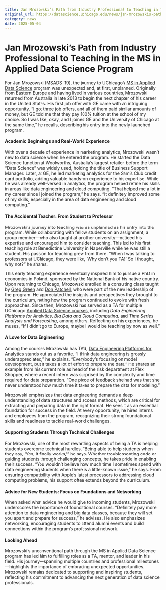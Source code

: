 ```yaml
---
title: Jan Mrozowski’s Path from Industry Professional to Teaching in the MS in Applied Data Science Program – DSI
original_url: https://datascience.uchicago.edu/news/jan-mrozowskis-path-from-industry-professional-to-teaching-in-the-ms-in-applied-data-science-program
category: news
date: 2025-05-04
---
```


# Jan Mrozowski’s Path from Industry Professional to Teaching in the MS in Applied Data Science Program

For Jan Mrozowski (MSADS ‘19), the journey to UChicago’s [MS in Applied Data Science](https://datascience.uchicago.edu/education/masters-programs/ms-in-applied-data-science/) program was unexpected and, at first, unplanned. Originally from Eastern Europe and having lived in various countries, Mrozowski returned from Australia in late 2013 to begin the next chapter of his career in the United States. His first job offer with GE came with an intriguing opportunity. “I got three job offers, and all of them paid similar amounts of money, but GE told me that they pay 100% tuition at the school of my choice. So I was like, okay, and I joined GE and the University of Chicago at the same time,” he recalls, describing his entry into the newly launched program.

#### **Academic Beginnings and Real-World Experience**

With over a decade of experience in marketing analytics, Mrozowski wasn’t new to data science when he entered the program. He started the Data Science function at Woolworths, Australia’s largest retailer, before the term “Data Science” was widely used, holding the title of Business Support Manager. Later, at GE, he led marketing analytics for the Sam’s Club credit card portfolio, adding valuable hands-on experience to his expertise. While he was already well-versed in analytics, the program helped refine his skills in areas like data engineering and cloud computing. “That helped me a lot in my career since I joined the program,” he says. “It definitely improved some of my skills, especially in the area of data engineering and cloud computing.”

#### **The Accidental Teacher: From Student to Professor**

Mrozowski’s journey into teaching was as unplanned as his entry into the program. While collaborating with fellow students on an assignment, a group member—who also taught at another university—noticed his expertise and encouraged him to consider teaching. This led to his first teaching role at Benedictine University in Naperville while he was still a student. His passion for teaching grew from there. “When I was talking to professors at UChicago, they were like, ‘Why don’t you TA?’ So I thought, why not?” he shares.

This early teaching experience eventually inspired him to pursue a PhD in economics in Poland, sponsored by the National Bank of his native country. Upon returning to Chicago, Mrozowski enrolled in a consulting class taught by [Greg Green](https://datascience.uchicago.edu/people/greg-green/) and [Don Patchell](https://datascience.uchicago.edu/people/donald-patchell-mse-mba/), who were part of the new leadership of the program. He appreciated the insights and perspectives they brought to the curriculum, noting how the program continued to evolve with fresh approaches. Since then, Mrozowski has served as a TA for multiple UChicago [Applied Data Science courses](https://datascience.uchicago.edu/education/masters-programs/ms-in-applied-data-science/course-progressions/), including *Data Engineering Platforms for Analytics*, *Big Data and Cloud Computing*, and *Time Series Analysis and Forecasting*, among others. Reflecting on his experiences, he muses, “If I didn’t go to Europe, maybe I would be teaching by now as well.”

#### **A Love for Data Engineering**

Among the courses Mrozowski has TA’d, [Data Engineering Platforms for Analytics](https://datascience.uchicago.edu/education/masters-programs/ms-in-applied-data-science/course-progressions/) stands out as a favorite. “I think data engineering is grossly underappreciated,” he explains. “Everybody’s focusing on model development, but it takes a lot of effort to prepare the data.” He shares an example from his current role as head of the risk department at Flex Shopper, where a recent intern was surprised by the complexity and time required for data preparation. “One piece of feedback she had was that she never understood how much time it takes to prepare the data for modeling.”

Mrozowski emphasizes that data engineering demands a deep understanding of data structures and access methods, which are critical for extracting and preparing data in the right format. He sees it as an essential foundation for success in the field. At every opportunity, he hires interns and employees from the program, recognizing their strong foundational skills and readiness to tackle real-world challenges.

#### **Supporting Students Through Technical Challenges**

For Mrozowski, one of the most rewarding aspects of being a TA is helping students overcome technical hurdles. “Being able to help students when they say, ‘Yes, it finally works,’” he says. Whether troubleshooting code or guiding students through challenging concepts, he takes pride in enabling their success. “You wouldn’t believe how much time I sometimes spend with data engineering students when there is a little-known issue,” he says. From ensuring compatibility with Apple’s latest processors to addressing cloud computing problems, his support often extends beyond the curriculum.

#### **Advice for New Students: Focus on Foundations and Networking**

When asked what advice he would give to incoming students, Mrozowski underscores the importance of foundational courses. “Definitely pay more attention to data engineering and big data classes, because they will set you apart and prepare for success,” he advises. He also emphasizes networking, encouraging students to attend alumni events and build connections within the program’s professional network.

#### **Looking Ahead**

Mrozowski’s unconventional path through the MS in Applied Data Science program has led him to fulfilling roles as a TA, mentor, and leader in his field. His journey—spanning multiple countries and professional milestones—highlights the importance of embracing unexpected opportunities. Mrozowski remains dedicated to supporting and inspiring students, reflecting his commitment to advancing the next generation of data science professionals.